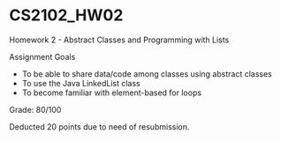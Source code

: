 # CS2102_HW02

Homework 2 - Abstract Classes and Programming with Lists

Assignment Goals
- To be able to share data/code among classes using abstract classes
- To use the Java LinkedList class
- To become familiar with element-based for loops

Grade: 80/100

Deducted 20 points due to need of resubmission.
